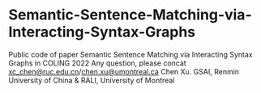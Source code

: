 # Semantic-Sentence-Matching-via-Interacting-Syntax-Graphs
Public code of paper Semantic Sentence Matching via Interacting Syntax Graphs in COLING 2022
Any question, please concat xc_chen@ruc.edu.cn/chen.xu@umontreal.ca  Chen Xu. GSAI, Renmin University of China & RALI, University of Montreal
